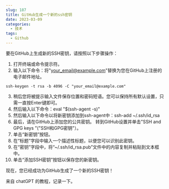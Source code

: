 ```yaml
---
slug: 187
title: GitHub生成一个新的ssh密钥
date: 2023-03-09
categories: 
  - 技术
tags: 
  - Github
---
```


要在GitHub上生成新的SSH密钥，请按照以下步骤操作：

1. 打开终端或命令提示符。
2. 输入以下命令：将"your_email@example.com"替换为您在GitHub上注册的电子邮件地址。
```shell
ssh-keygen -t rsa -b 4096 -C "your_email@example.com"
```
3. 稍后您将被提示输入文件保存位置和密码短语。您可以保持所有默认设置，只需一直按Enter键即可。
4. 然后输入以下命令：eval "$(ssh-agent -s)"
5. 然后输入以下命令以将新密钥添加到ssh-agent中：ssh-add ~/.ssh/id_rsa
6. 最后，请在GitHub上添加您的公共密钥。 转到GitHub设置并单击"SSH and GPG keys "("SSH和GPG密钥"）。
7. 单击“新密钥”按钮。
8. 在“标题”字段中输入一个描述性标题，以便您可以识别此密钥。
9.  在“密钥”字段中，将“~/.ssh/id_rsa.pub”文件中的内容复制并粘贴到文本框中。
10. 单击“添加SSH密钥”按钮以保存您的新密钥。

现在，您已经成功为GitHub生成了一个新的SSH密钥！

来自 chatGPT 的教程，记录一下。

